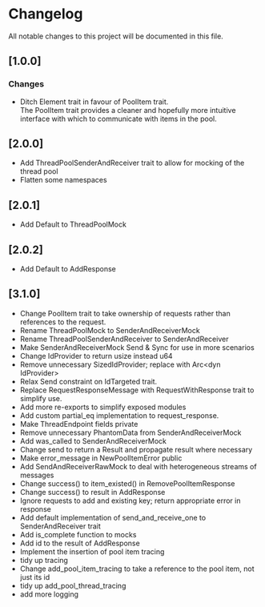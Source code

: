# Changelog
All notable changes to this project will be documented in this file.

## [1.0.0] 
### Changes
- Ditch Element trait in favour of PoolItem trait.\
The PoolItem trait provides a cleaner and hopefully more intuitive interface with which to communicate with items in the pool.

## [2.0.0] 
- Add ThreadPoolSenderAndReceiver trait to allow for mocking of the thread pool
- Flatten some namespaces

## [2.0.1]
- Add Default to ThreadPoolMock

## [2.0.2]
- Add Default to AddResponse

## [3.1.0]
- Change PoolItem trait to take ownership of requests rather than references to the request.
- Rename ThreadPoolMock to SenderAndReceiverMock
- Rename ThreadPoolSenderAndReceiver to SenderAndReceiver
- Make SenderAndReceiverMock Send & Sync for use in more scenarios
- Change IdProvider to return usize instead u64
- Remove unnecessary SizedIdProvider; replace with Arc&lt;dyn IdProvider&gt;
- Relax Send constraint on IdTargeted trait.
- Replace RequestResponseMessage with RequestWithResponse trait to simplify use.
- Add more re-exports to simplify exposed modules
- Add custom partial_eq implementation to request_response.
- Make ThreadEndpoint fields private
- Remove unnecessary PhantomData from SenderAndReceiverMock
- Add was_called to SenderAndReceiverMock
- Change send to return a Result and propagate result where necessary
- Make error_message in NewPoolItemError public
- Add SendAndReceiverRawMock to deal with heterogeneous streams of messages
- Change success() to item_existed() in RemovePoolItemResponse
- Change success() to result in AddResponse
- Ignore requests to add and existing key; return appropriate error in response
- Add default implementation of send_and_receive_one to SenderAndReceiver trait
- Add is_complete function to mocks
- Add id to the result of AddResponse
- Implement the insertion of pool item tracing
- tidy up tracing
- Change add_pool_item_tracing to take a reference to the pool item, not just its id
- tidy up add_pool_thread_tracing
- add more logging

